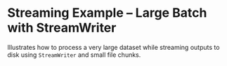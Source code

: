 # Streaming Example – Large Batch with StreamWriter

Illustrates how to process a very large dataset while streaming outputs to
disk using `StreamWriter` and small file chunks. 